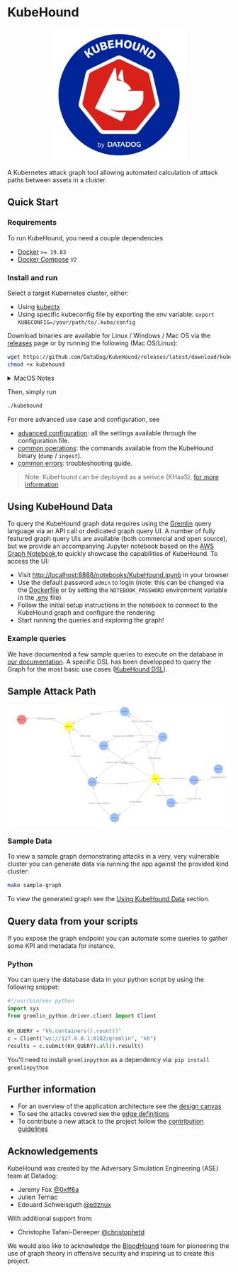 # KubeHound

<p align="center">
  <img src="./docs/logo.png" alt="KubeHound" width="300" />
</p>
A Kubernetes attack graph tool allowing automated calculation of attack paths between assets in a cluster.

## Quick Start

### Requirements

To run KubeHound, you need a couple dependencies
+ [Docker](https://docs.docker.com/engine/install/) `>= 19.03` 
+ [Docker Compose](https://docs.docker.com/compose/compose-file/compose-versioning/) `V2`

### Install and run

Select a target Kubernetes cluster, either:
* Using [kubectx](https://github.com/ahmetb/kubectx)
* Using specific kubeconfig file by exporting the env variable: `export KUBECONFIG=/your/path/to/.kube/config`

Download binaries are available for Linux / Windows / Mac OS via the [releases](https://github.com/DataDog/KubeHound/releases) page or by running the following (Mac OS/Linux):
```bash
wget https://github.com/DataDog/KubeHound/releases/latest/download/kubehound-$(uname -o | sed 's/GNU\///g')-$(uname -m) -O kubehound
chmod +x kubehound
```

<details>
<summary>MacOS Notes</summary>

If downloading the releases via a browser you must run e.g `xattr -d com.apple.quarantine kubehound` before running to prevent [MacOS blocking execution](https://support.apple.com/en-gb/guide/mac-help/mchleab3a043/mac)

</details>


Then, simply run
```bash
./kubehound
```

For more advanced use case and configuration, see 

* [advanced configuration](https://kubehound.io/user-guide/advanced-configuration/): all the settings available through the configuration file.
* [common operations](https://kubehound.io/user-guide/common-operations/): the commands available from the KubeHound binary (`dump` / `ingest`).
* [common errors](https://kubehound.io/user-guide/troubleshooting/): troubleshooting guide.

> Note: 
  KubeHound can be deployed as a serivce (KHaaS), [for more information](https://kubehound.io/khaas/getting-started/).

## Using KubeHound Data

To query the KubeHound graph data requires using the [Gremlin](https://tinkerpop.apache.org/gremlin.html) query language via an API call or dedicated graph query UI. A number of fully featured graph query UIs are available (both commercial and open source), but we provide an accompanying Jupyter notebook based on the [AWS Graph Notebook](https://github.com/aws/graph-notebook),to quickly showcase the capabilities of KubeHound. To access the UI:

+ Visit [http://localhost:8888/notebooks/KubeHound.ipynb](http://localhost:8888/notebooks/KubeHound.ipynb) in your browser
+ Use the default password `admin` to login (note: this can be changed via the [Dockerfile](./deployments/kubehound/notebook/Dockerfile) or by setting the `NOTEBOOK_PASSWORD` environment variable in the [.env](./deployments/kubehound/.env.tpl) file)
+ Follow the initial setup instructions in the notebook to connect to the KubeHound graph and configure the rendering
+ Start running the queries and exploring the graph!

### Example queries

We have documented a few sample queries to execute on the database in [our documentation](https://kubehound.io/queries/gremlin/). A specific DSL has been developped to query the Graph for the most basic use cases ([KubeHound DSL](https://kubehound.io/queries/dsl/)).

## Sample Attack Path

![Example Path](./docs/images/example-graph.png)

### Sample Data

To view a sample graph demonstrating attacks in a very, very vulnerable cluster you can generate data via running the app against the provided kind cluster:

```bash
make sample-graph
```

To view the generated graph see the [Using KubeHound Data](#using-kubehound-data) section. 

## Query data from your scripts

If you expose the graph endpoint you can automate some queries to gather some KPI and metadata for instance. 

### Python

You can query the database data in your python script by using the following snippet:

```python
#!/usr/bin/env python
import sys
from gremlin_python.driver.client import Client

KH_QUERY = "kh.containers().count()"
c = Client("ws://127.0.0.1:8182/gremlin", "kh")
results = c.submit(KH_QUERY).all().result()
```

You'll need to install `gremlinpython` as a dependency via: `pip install gremlinpython`

## Further information

+ For an overview of the application architecture see the [design canvas](./docs/Architecture.excalidraw)
+ To see the attacks covered see the [edge definitions](./docs/reference/attacks)
+ To contribute a new attack to the project follow the [contribution guidelines](./CONTRIBUTING.md)

## Acknowledgements

KubeHound was created by the Adversary Simulation Engineering (ASE) team at Datadog:

+ Jeremy Fox [@0xff6a](https://www.twitter.com/0xff6a)
+ Julien Terriac
+ Edouard Schweisguth [@edznux](https://www.twitter.com/edznux)

With additional support from:

+ Christophe Tafani-Dereeper [@christophetd](https://twitter.com/christophetd)

We would also like to acknowledge the [BloodHound](https://github.com/BloodHoundAD/BloodHound) team for pioneering the use of graph theory in offensive security and inspiring us to create this project. 
